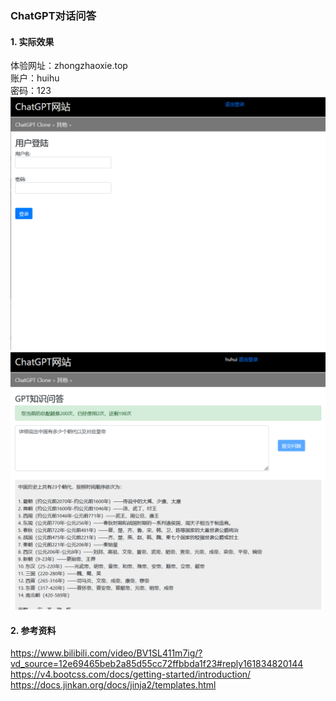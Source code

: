 ### ChatGPT对话问答
#### 1. 实际效果
体验网址：zhongzhaoxie.top     
账户：huihu        
密码：123         
![](./imgs/1.png)
![](./imgs/2.png)

#### 2. 参考资料
https://www.bilibili.com/video/BV1SL411m7ig/?vd_source=12e69465beb2a85d55cc72ffbbda1f23#reply161834820144
https://v4.bootcss.com/docs/getting-started/introduction/
https://docs.jinkan.org/docs/jinja2/templates.html  